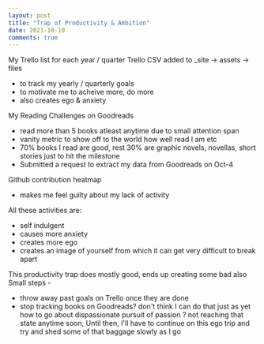```yaml
---
layout: post
title: "Trap of Productivity & Ambition"
date: 2021-10-10
comments: true
---
```


My Trello list for each year / quarter
Trello CSV added to _site -> assets -> files
- to track my yearly / quarterly goals
- to motivate me to acheive more, do more
- also creates ego & anxiety

My Reading Challenges on Goodreads
- read more than 5 books atleast anytime due to small attention span
- vanity metric to show off to the world how well read I am etc
- 70% books I read are good, rest 30% are graphic novels, novellas, short stories just to hit the milestone
- Submitted a request to extract my data from Goodreads on Oct-4

Github contribution heatmap
- makes me feel guilty about my lack of activity

All these activities are:
- self indulgent
- causes more anxiety
- creates more ego
- creates an image of yourself from which it can get very difficult to break apart


This productivity trap does mostly good, ends up creating some bad also
Small steps - 
- throw away past goals on Trello once they are done
- stop tracking books on Goodreads? don't think I can do that just as yet
how to go about dispassionate pursuit of passion ?
not reaching that state anytime soon, 
Until then, I'll have to continue on this ego trip and try and shed some of that baggage slowly as I go
